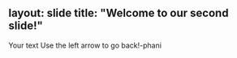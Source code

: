 layout: slide
title: "Welcome to our second slide!"
---
Your text
Use the left arrow to go back!-phani

